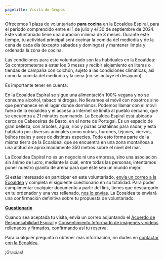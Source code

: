 ```yaml
---
pagetitle: Visita de Grupos
---
```


Ofrecemos 1 plaza de voluntariado **para cocina** en la Ecoaldea Espiral,
para el período comprendido entre el 1 de julio y el 30 de septiembre de 2024.
Este voluntariado tiene una duración mínima de 3 meses.
Durante este tiempo,
tu actividad principal será cocinar la comida del mediodía
y de la cena de cada día (excepto sábados y domingos)
y mantener limpia y ordenada la zona de cocina.

Las condiciones para este voluntariado son las habituales en la Ecoaldea:
Ss comprometerse a estar los 3 meses
y recibir alojamiento en literas o tiendas de campaña con colchón,
sujeto a las condiciones climáticas,
así como la comida del mediodía y la cena
(no se incluye el desayuno).

Es importante tener en cuenta:

En la Ecoaldea Espiral se sigue una alimentación 100% vegana
y no se consume alcohol, tabaco ni drogas.
No llevamos el móvil con nosotros sino que permanece en el lugar donde dormimos.
Podemos llamar con el móvil fuera de la ecoaldea
y el acceso a internet se limita al pueblo cercano,
que se encuentra a 21 minutos caminando.
La Ecoaldea Espiral está ubicada cerca de Cabeceiras de Basto,
en el norte de Portugal.
Es un espacio de gran belleza,
con árboles, agua, ríos y pozas cristalinas para nadar,
y está habitado por diversos animales como nutrias,
hurones, tejones, ciervos, búhos reales y aves de distintas especies.
Todo esto forma parte de la misma tierra de la Ecoaldea,
que se encuentra en una zona montañosa a una altitud
de aproximadamente 350 metros sobre el nivel del mar.

La Ecoaldea Espiral no es un negocio ni una empresa,
sino una asociación sin ánimo de lucro,
mediante la cual,
entre todas las personas,
intentamos poner nuestro granito de arena para que éste sea un mundo mejor.

Si estás interesado en participar en este voluntariado,
[envía un correo a la Ecoaldea][contacto]
y completa el siguiente cuestionario en su totalidad.
Para poder cumplimentar cualquier documento a partir del link,
tienes que descargarlo en tu ordenador y una vez rellenado,
[nos lo envias][contacto].
La Ecoaldea te enviará una confirmación definitiva sobre tu propuesta de voluntariado.

[**Cuestionario**](https://docs.google.com/document/d/1gJgGA7aaz21oYvZHgYB1rHM2cBJa6-vUt5zD7LPs1z8/edit?usp=drive_link)

Cuando sea aceptada tu visita,
envia un correo adjuntando el [Acuerdo de Responsabilidad Espiral](../acuerdo-responsabilidad.md)
y [Consentimiento Informado de imágenes y videos](../acuerdo-fotos.md) rellenados y firmados,
confirmando así tu reserva.

Para cualquier pregunta o obtener más información,
no dudes en [contactar con la Ecoaldea][contacto].

¡Gracias!

[contacto]: ../contacto.md
